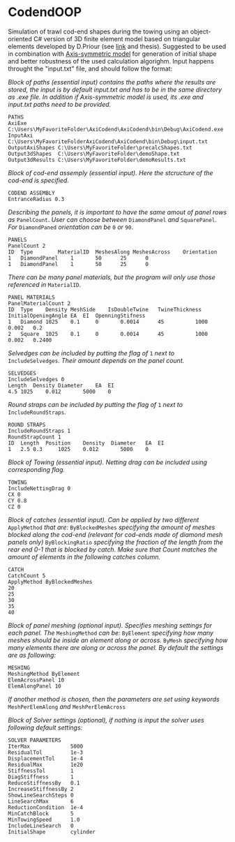 # CodendOOP
Simulation of trawl cod-end shapes during the towing using an object-oriented C# version of 3D finite element model 
based on triangular elements developed by D.Priour (see [link](http://www.ifremer.fr/web-com/dpriour/web/papers/2005_lisbon_FEM.pdf)
and thesis). Suggested to be used in combination with [Axis-symmetric model](https://github.com/mihsamusev/AxiCodend) 
for generation of initial shape and better robustness of the used calculation algorighm. Input happens throught the "input.txt" file, and should follow the format:

*Block of paths (essential input) contains the paths where the results are stored, 
the input is by default input.txt and has to be in the same directory as .exe file. 
In addition if Axis-symmetric model is used, its .exe and input.txt paths need to be provided.*
```
PATHS
AxiExe		C:\Users\MyFavoriteFolder\AxiCodend\AxiCodend\bin\Debug\AxiCodend.exe
InputAxi	C:\Users\MyFavoriteFolderAxiCodend\AxiCodend\bin\Debug\input.txt
OutputAxiShapes C:\Users\MyFavoriteFolder\precalcShapes.txt
Output3dShapes	C:\Users\MyFavoriteFolder\demoShape.txt
Output3dResults	C:\Users\MyFavoriteFolder\demoResults.txt
```
*Block of cod-end assemply (essential input). Here the stcructure of the cod-end is specified.* 
```
CODEND ASSEMBLY
EntranceRadius 0.3
```
*Describing the panels, it is important to have the same amout of panel rows as* `PanelCount`. 
*User can choose between* `DiamondPanel` *and* `SquarePanel`. *For* `DiamondPaned` *orientation can be* `0` *or* `90`.
```
PANELS
PanelCount 2
ID	Type		MaterialID	MeshesAlong	MeshesAcross	Orientation
1	DiamondPanel 	1 		50 		25		0
1	DiamondPanel 	1 		50 		25		0
```
*There can be many panel materials, but the program will only use those referenced in* `MaterialID`. 
```
PANEL MATERIALS
PanelMaterialCount 2
ID	Type	Density	MeshSide	IsDoubleTwine	TwineThickness	InitialOpeningAngle	EA	EI	OpenningStifness
1	Diamond	1025	0.1		0		0.0014		45			1000	0.002	0.2	
2	Square	1025	0.1		0		0.0014		45			1000	0.002	0.2400
```
*Selvedges can be included by putting the flag of* `1` *next to* `IncludeSelvedges`. *Their amount depends on the panel count.*
```
SELVEDGES
IncludeSelvedges 0
Length	Density	Diameter	EA	EI
4.5	1025	0.012		5000	0
```
*Round straps can be included by putting the flag of* `1` *next to* `IncludeRoundStraps`.
```
ROUND STRAPS
IncludeRoundStraps 1
RoundStrapCount 1
ID	Length	Position	Density	 Diameter	EA	EI
1	2.5	0.3		1025	0.012		5000	0
```
*Block of Towing (essential input). Netting drag can be included using corresponding flag.*
```
TOWING
IncludeNettingDrag 0
CX 0
CY 0.8
CZ 0
```
*Block of catches (essential input). Can be applied by two different* `ApplyMethod` *that are:*
`ByBlockedMeshes` *specifying the amount of meshes blocked along the cod-end (relevant for cod-ends made of diamond mesh panels only)*
`ByBlockingRatio` *specifying the fraction of the length from the rear end 0-1 that is blocked by catch.
Make sure that Count matches the amount of elements in the following catches column.*
```
CATCH
CatchCount 5
ApplyMethod ByBlockedMeshes
20
25
30
35
40
```
*Block of panel meshing (optional input). Specifies meshing settings for each panel. The* `MeshingMethod` *can be:*
`ByElement` *specifying how many meshes should be inside an element along or across.*
`ByMesh` *specifying how many elements there are along or across the panel.*
*By default the settings are as following:*
```
MESHING
MeshingMethod ByElement
ElemAcrossPanel 10
ElemAlongPanel 10
```
*If another method is chosen, then the parameters are set using keywords* `MeshPerElemAlong` *and* `MeshPerElemAcross`


*Block of Solver settings (optional), if nothing is input the solver uses following default settings:*
```
SOLVER PARAMETERS
IterMax             5000
ResidualTol         1e-3
DisplacementTol     1e-4
ResidualMax         1e20
StiffnessTol        1
DiagStiffness       1
ReduceStiffnessBy   0.1
IncreaseStiffnessBy 2
ShowLineSearchSteps 0
LineSearchMax       6
ReductionCondition  1e-4
MinCatchBlock       5
MinTowingSpeed      1.0
IncludeLineSearch   0
InitialShape        cylinder
```
